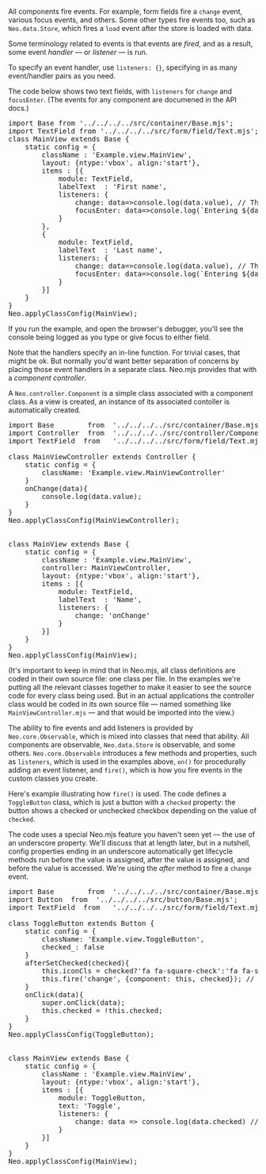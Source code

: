 All components fire events. For example, form fields fire a `change` event, various 
focus events, and others. Some other types fire events too, such as `Neo.data.Store`, 
which fires a `load` event after the store is loaded with data.

Some terminology related to events is that events are _fired_, and as a result, some 
event _handler_ &mdash; or _listener_ &mdash; is run.

To specify an event handler, use `listeners: {}`, specifying in as many event/handler
pairs as you need. 

The code below shows two text fields, with `listeners` for `change` and `focusEnter`.
(The events for any component are documened in the API docs.)

<pre data-neo>
import Base from '../../../../src/container/Base.mjs';
import TextField from '../../../../src/form/field/Text.mjs';
class MainView extends Base {
    static config = {
        className : 'Example.view.MainView',
        layout: {ntype:'vbox', align:'start'},
        items : [{
            module: TextField,
            labelText  : 'First name',
            listeners: {
                change: data=>console.log(data.value), // There are other properties, like oldValue
                focusEnter: data=>console.log(`Entering ${data.component.labelText}`) 
            }
        },
        {
            module: TextField,
            labelText  : 'Last name',
            listeners: {
                change: data=>console.log(data.value), // There are other properties, like oldValue
                focusEnter: data=>console.log(`Entering ${data.component.labelText}`) 
            }
        }]
    }
}
Neo.applyClassConfig(MainView);
</pre>

If you run the example, and open the browser's debugger, you'll see the console being logged as you type or give
focus to either field.

Note that the handlers specify an in-line function. For trivial cases, that might be ok. But normally
you'd want better separation of concerns by placing those event handlers in a separate class. Neo.mjs provides
that with a _component controller_. 

A `Neo.controller.Component` is a simple class associated with a component class. As a view is created, an 
instance of its associated contoller is automatically created. 

<pre data-neo>
import Base        from  '../../../../src/container/Base.mjs';
import Controller  from  '../../../../src/controller/Component.mjs';
import TextField  from   '../../../../src/form/field/Text.mjs';

class MainViewController extends Controller {
    static config = {
        className: 'Example.view.MainViewController'
    }
    onChange(data){
        console.log(data.value);
    }
}
Neo.applyClassConfig(MainViewController);


class MainView extends Base {
    static config = {
        className : 'Example.view.MainView',
        controller: MainViewController,
        layout: {ntype:'vbox', align:'start'},
        items : [{
            module: TextField,
            labelText  : 'Name',
            listeners: {
                change: 'onChange'
            }
        }]
    }
}
Neo.applyClassConfig(MainView);
</pre>

(It's important to keep in mind that in Neo.mjs, all class definitions are coded in their own
source file: one class per file. In the examples we're putting all the relevant classes together
to make it easier to see the source code for every class being used. But in an 
actual applications the controller class would be coded in its own source file &mdash; named something
like `MainViewController.mjs` &mdash; and that would be imported into the view.)

The ability to fire events and add listeners is provided by `Neo.core.Observable`, which is mixed into 
classes that need that ability. All components are observable, `Neo.data.Store` is observable, and some
others. `Neo.core.Observable` introduces a few methods and properties, such as `listeners`, which
is used in the examples above, `on()` for procedurally adding an event listener, and `fire()`, which is 
how you fire events in the custom classes you create.

Here's example illustrating how `fire()` is used. The code defines a `ToggleButton`
class, which is just a button with a `checked` property: the button shows a checked or unchecked
checkbox depending on the value of `checked`. 

The code uses a special Neo.mjs feature you haven't seen yet &mdash; the use of an underscore property. 
We'll discuss that at length later, but in a nutshell, config properties ending in an underscore 
automatically get lifecycle methods run before the value is assigned, after the value is assigned, and 
before the value is accessed. We're using the _after_ method to fire a `change` event.

<pre data-neo>
import Base        from  '../../../../src/container/Base.mjs';
import Button  from  '../../../../src/button/Base.mjs';
import TextField  from   '../../../../src/form/field/Text.mjs';

class ToggleButton extends Button {
    static config = {
        className: 'Example.view.ToggleButton',
        checked_: false
    }
    afterSetChecked(checked){
        this.iconCls = checked?'fa fa-square-check':'fa fa-square';
        this.fire('change', {component: this, checked}); // This is where our custom event is being fired
    }
    onClick(data){
        super.onClick(data); 
        this.checked = !this.checked;      
    }
}
Neo.applyClassConfig(ToggleButton);


class MainView extends Base {
    static config = {
        className : 'Example.view.MainView',
        layout: {ntype:'vbox', align:'start'},
        items : [{
            module: ToggleButton,
            text: 'Toggle',
            listeners: {
                change: data => console.log(data.checked) // Here, we're listening to the custom event
            }
        }]
    }
}
Neo.applyClassConfig(MainView);
</pre>